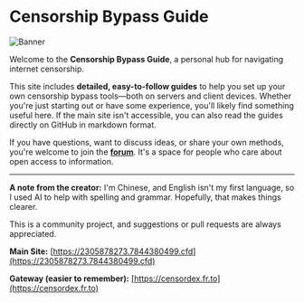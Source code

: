 # Censorship Bypass Guide

![Banner](https://files.catbox.moe/1mcjvr.png)

Welcome to the **Censorship Bypass Guide**, a personal hub for navigating internet censorship.

This site includes **detailed, easy-to-follow guides** to help you set up your own censorship bypass tools—both on servers and client devices. Whether you're just starting out or have some experience, you'll likely find something useful here. If the main site isn't accessible, you can also read the guides directly on GitHub in markdown format.

If you have questions, want to discuss ideas, or share your own methods, you're welcome to join the **[forum](https://forum.7844380499.cfd)**. It's a space for people who care about open access to information.

---

**A note from the creator:**
I'm Chinese, and English isn't my first language, so I used AI to help with spelling and grammar. Hopefully, that makes things clearer.

This is a community project, and suggestions or pull requests are always appreciated.

**Main Site:** [https://2305878273.7844380499.cfd](https://2305878273.7844380499.cfd)

**Gateway (easier to remember):** [https://censordex.fr.to](https://censordex.fr.to)
